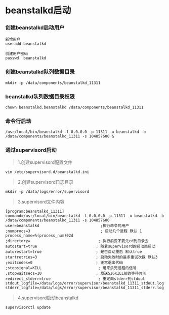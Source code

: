# beanstalkd启动


### 创建beanstalkd启动用户
```
新增用户
useradd beanstalkd

创建用户密码
passwd  beanstalkd
```

### 创建beanstalkd队列数据目录
```
mkdir -p /data/components/beanstalkd_11311
```

### beanstalkd队列数据目录权限
```
chown beanstalkd.beanstalkd /data/components/beanstalkd_11311
```

### 命令行启动
```
/usr/local/bin/beanstalkd -l 0.0.0.0 -p 11311 -u beanstalkd -b /data/components/beanstalkd_11311 -s 104857600 &
```

### 通过supervisord启动

> 1.创建supervisord配置文件
```
vim /etc/supervisord.d/beanstalkd.ini
```

> 2.创建supervisord日志目录
```
mkdir -p /data/logs/error/supervisord
```

> 3.supervisord文件内容
```
[program:beanstalkd_11311]
command=/usr/local/bin/beanstalkd -l 0.0.0.0 -p 11311 -u beanstalkd -b /data/components/beanstalkd_11311 -s 104857600
user=beanstalkd                           ;执行命令的用户
;numprocs=3                               ; 启动几个进程 默认 1
process_name=%(process_num)02d
;directory=                              ; 执行前要不要先cd到目录去
autostart=true                          ; 随着supervisord的启动而启动
autorestart=true                        ; 是否自动重启 默认true
startretries=3                          ; 启动失败时的最多重试次数 默认3
;exitcodes=0                            ; 正常退出代码
;stopsignal=KILL                         ; 用来杀死进程的信号
;stopwaitsecs=10                        ; 发送SIGKILL前的等待时间
redirect_stderr=true                     ; 重定向stderr到stdout
stdout_logfile=/data/logs/error/supervisor/beanstalkd_11311_stdout.log
stderr_logfile=/data/logs/error/supervisor/beanstalkd_11311_stderr.log
```

> 4.supervisord启动beanstalkd
```
supervisorctl update
```

